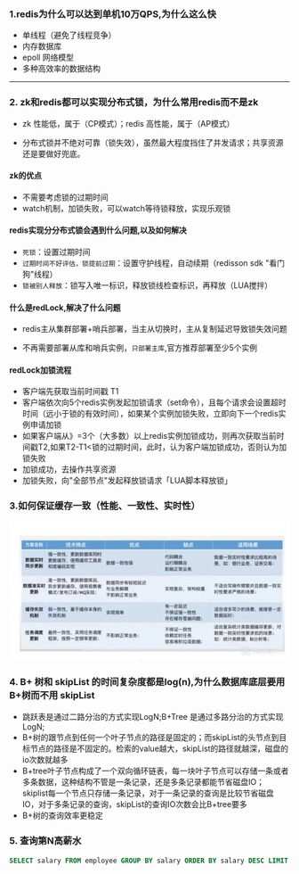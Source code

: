 
### 1.redis为什么可以达到单机10万QPS,为什么这么快

- 单线程（避免了线程竞争）
- 内存数据库
- epoll 网络模型
- 多种高效率的数据结构
-----
### 2. zk和redis都可以实现分布式锁，为什么常用redis而不是zk

- zk 性能低，属于（CP模式）；redis 高性能，属于（AP模式）

- 分布式锁并不绝对可靠（锁失效），虽然最大程度挡住了并发请求；共享资源还是要做好兜底。

#### zk的优点

- 不需要考虑锁的过期时间
- watch机制，加锁失败，可以watch等待锁释放，实现乐观锁

#### redis实现分分布式锁会遇到什么问题,以及如何解决

- `死锁`：设置过期时间
- `过期时间不好评估，锁提前过期`：设置守护线程，自动续期（redisson sdk "看门狗"线程）
- `锁被别人释放`：锁写入唯一标识，释放锁线检查标识，再释放（LUA搅拌）

#### 什么是redLock,解决了什么问题

- redis主从集群部署+哨兵部署，当主从切换时，主从复制延迟导致锁失效问题

- 不再需要部署从库和哨兵实例，`只部署主库`,官方推荐部署至少5个实例

#### redLock加锁流程

- 客户端先获取当前时间戳 T1
- 客户端依次向5个redis实例发起加锁请求（set命令），且每个请求会设置超时时间（远小于锁的有效时间），如果某个实例加锁失败，立即向下一个redis实例申请加锁
- 如果客户端从》=3个（大多数）以上redis实例加锁成功，则再次获取当前时间戳T2,如果T2-T1<锁的过期时间，此时，认为客户端加锁成功，否则认为加锁失败
- 加锁成功，去操作共享资源
- 加锁失败，向"全部节点"发起释放锁请求「LUA脚本释放锁」

### 3.如何保证缓存一致（性能、一致性、实时性）

![缓存一致性方案](../images/缓存一致性方案.jpeg)

### 4. B+ 树和 skipList 的时间复杂度都是log(n),为什么数据库底层要用B+树而不用 skipList

- 跳跃表是通过二路分治的方式实现LogN;B+Tree 是通过多路分治的方式实现LogN;
- B+树的跟节点到任何一个叶子节点的路径是固定的；而skipList的头节点到目标节点的路径是不固定的。检索的value越大，skipList的路径就越深，磁盘的io次数就越多
- B+tree叶子节点构成了一个双向循环链表，每一块叶子节点可以存储一条或者多条数据，这种结构不管是一条记录，还是多条记录都能节省磁盘IO；skiplist每一个节点只存储一条记录，对于一条记录的查询是比较节省磁盘IO，对于多条记录的查询，skipList的查询IO次数会比B+tree要多
- B+树的查询效率更稳定

### 5. 查询第N高薪水

````sql
SELECT salary FROM employee GROUP BY salary ORDER BY salary DESC LIMIT N, 1
````

